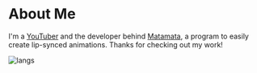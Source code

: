 # About Me
I'm a [YouTuber](https://www.youtube.com/channel/UC6NT7CHGhDfkamfMZswuXVQ/) and the developer behind [Matamata](https://github.com/Matamata-Animator), a program to easily create lip-synced animations. Thanks for checking out my work!

![langs](https://github-readme-stats.vercel.app/api/top-langs/?username=AI-Spawn&layout=compact&theme=chartreuse-dark&bg_color=0D1117)
